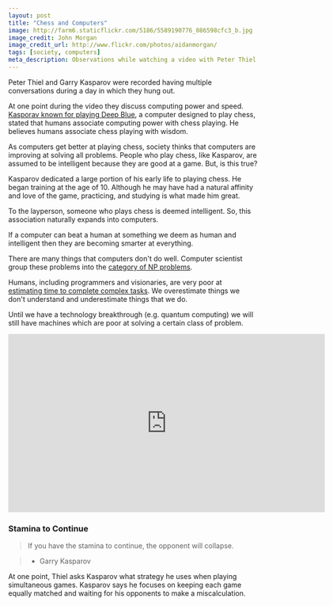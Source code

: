 ```yaml
---
layout: post
title: "Chess and Computers"
image: http://farm6.staticflickr.com/5186/5589190776_086598cfc3_b.jpg
image_credit: John Morgan
image_credit_url: http://www.flickr.com/photos/aidanmorgan/
tags: [society, computers]
meta_description: Observations while watching a video with Peter Thiel and Garry Kasparov.
---
```


Peter Thiel and Garry Kasparov were recorded having multiple conversations during a day in which they hung out.

At one point during the video they discuss computing power and speed. [Kasporav known for playing Deep Blue](http://en.wikipedia.org/wiki/Deep_Blue_versus_Garry_Kasparov), a computer designed to play chess, stated that humans associate computing power with chess playing. He believes humans associate chess playing with wisdom.

As computers get better at playing chess, society thinks that computers are improving at solving all problems. People who play chess, like Kasparov, are assumed to be intelligent because they are good at a game. But, is this true?

Kasparov dedicated a large portion of his early life to playing chess. He began training at the age of 10. Although he may have had a natural affinity and love of the game, practicing, and studying is what made him great.

To the layperson, someone who plays chess is deemed intelligent. So, this association naturally expands into computers.

If a computer can beat a human at something we deem as human and intelligent then they are becoming smarter at everything.

There are many things that computers don't do well. Computer scientist group these problems into the [category of NP problems](http://cdixon.org/2012/02/21/the-p-vs-np-problem/).

Humans, including programmers and visionaries, are very poor at [estimating time to complete complex tasks](http://coding.abel.nu/2012/06/programmer-time-translation-table/). We overestimate things we don't understand and underestimate things that we do.

Until we have a technology breakthrough (e.g. quantum computing) we will still have machines which are poor at solving a certain class of problem.

<iframe width="640" height="360" src="http://www.youtube.com/embed/9rOvEPYNEsc?feature=player_detailpage" frameborder="0" allowfullscreen></iframe>

### Stamina to Continue

> If you have the stamina to continue, the opponent will collapse.

> - Garry Kasparov

At one point, Thiel asks Kasparov what strategy he uses when playing simultaneous games. Kasparov says he focuses on keeping each game equally matched and waiting for his opponents to make a miscalculation.


